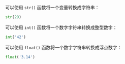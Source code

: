 可以使用 `str()` 函数将一个变量转换成字符串：

```python
str(29)
```

可以使用 `int()` 函数将一个数字字符串转换成整型数字：

```python
int('42')
```

可以使用 `float()` 函数将一个数字字符串转换成浮点数字：

```python
float('3.14')
```

